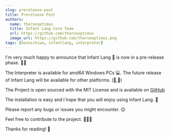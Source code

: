 ```yaml
---
slug: prerelease-post
title: Prerelease Post
authors:
  name: tharunoptimus
  title: Infant Lang Core Team
  url: https://github.com/tharunoptimus
  image_url: https://github.com/tharunoptimus.png
tags: [konnichiwa, infantlang, interpreter]
---
```


I'm very much happy to announce that Infant Lang 👶 is now in a pre-release phase. 🎉🥳 

The Interpreter is available for amd64 Windows PCs 💻. The future release of Infant Lang will be available for other platforms. (🍎,🐧)

The Project is open sourced with the MIT License and is available on [GitHub](https://github.com/infant-lang)

The installation is easy and I hope that you will enjoy using Infant Lang. 🤗

Please report any bugs or issues you might encounter. 😌

Feel free to contribute to the project. 🧚‍♀️🤗

Thanks for reading! 🤝
